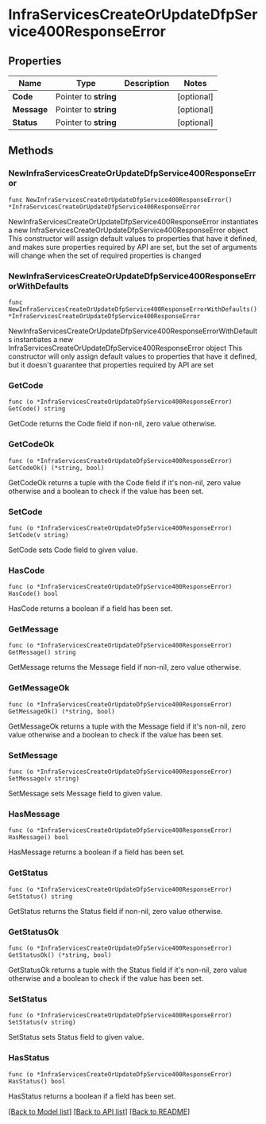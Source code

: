# InfraServicesCreateOrUpdateDfpService400ResponseError

## Properties

Name | Type | Description | Notes
------------ | ------------- | ------------- | -------------
**Code** | Pointer to **string** |  | [optional] 
**Message** | Pointer to **string** |  | [optional] 
**Status** | Pointer to **string** |  | [optional] 

## Methods

### NewInfraServicesCreateOrUpdateDfpService400ResponseError

`func NewInfraServicesCreateOrUpdateDfpService400ResponseError() *InfraServicesCreateOrUpdateDfpService400ResponseError`

NewInfraServicesCreateOrUpdateDfpService400ResponseError instantiates a new InfraServicesCreateOrUpdateDfpService400ResponseError object
This constructor will assign default values to properties that have it defined,
and makes sure properties required by API are set, but the set of arguments
will change when the set of required properties is changed

### NewInfraServicesCreateOrUpdateDfpService400ResponseErrorWithDefaults

`func NewInfraServicesCreateOrUpdateDfpService400ResponseErrorWithDefaults() *InfraServicesCreateOrUpdateDfpService400ResponseError`

NewInfraServicesCreateOrUpdateDfpService400ResponseErrorWithDefaults instantiates a new InfraServicesCreateOrUpdateDfpService400ResponseError object
This constructor will only assign default values to properties that have it defined,
but it doesn't guarantee that properties required by API are set

### GetCode

`func (o *InfraServicesCreateOrUpdateDfpService400ResponseError) GetCode() string`

GetCode returns the Code field if non-nil, zero value otherwise.

### GetCodeOk

`func (o *InfraServicesCreateOrUpdateDfpService400ResponseError) GetCodeOk() (*string, bool)`

GetCodeOk returns a tuple with the Code field if it's non-nil, zero value otherwise
and a boolean to check if the value has been set.

### SetCode

`func (o *InfraServicesCreateOrUpdateDfpService400ResponseError) SetCode(v string)`

SetCode sets Code field to given value.

### HasCode

`func (o *InfraServicesCreateOrUpdateDfpService400ResponseError) HasCode() bool`

HasCode returns a boolean if a field has been set.

### GetMessage

`func (o *InfraServicesCreateOrUpdateDfpService400ResponseError) GetMessage() string`

GetMessage returns the Message field if non-nil, zero value otherwise.

### GetMessageOk

`func (o *InfraServicesCreateOrUpdateDfpService400ResponseError) GetMessageOk() (*string, bool)`

GetMessageOk returns a tuple with the Message field if it's non-nil, zero value otherwise
and a boolean to check if the value has been set.

### SetMessage

`func (o *InfraServicesCreateOrUpdateDfpService400ResponseError) SetMessage(v string)`

SetMessage sets Message field to given value.

### HasMessage

`func (o *InfraServicesCreateOrUpdateDfpService400ResponseError) HasMessage() bool`

HasMessage returns a boolean if a field has been set.

### GetStatus

`func (o *InfraServicesCreateOrUpdateDfpService400ResponseError) GetStatus() string`

GetStatus returns the Status field if non-nil, zero value otherwise.

### GetStatusOk

`func (o *InfraServicesCreateOrUpdateDfpService400ResponseError) GetStatusOk() (*string, bool)`

GetStatusOk returns a tuple with the Status field if it's non-nil, zero value otherwise
and a boolean to check if the value has been set.

### SetStatus

`func (o *InfraServicesCreateOrUpdateDfpService400ResponseError) SetStatus(v string)`

SetStatus sets Status field to given value.

### HasStatus

`func (o *InfraServicesCreateOrUpdateDfpService400ResponseError) HasStatus() bool`

HasStatus returns a boolean if a field has been set.


[[Back to Model list]](../README.md#documentation-for-models) [[Back to API list]](../README.md#documentation-for-api-endpoints) [[Back to README]](../README.md)


